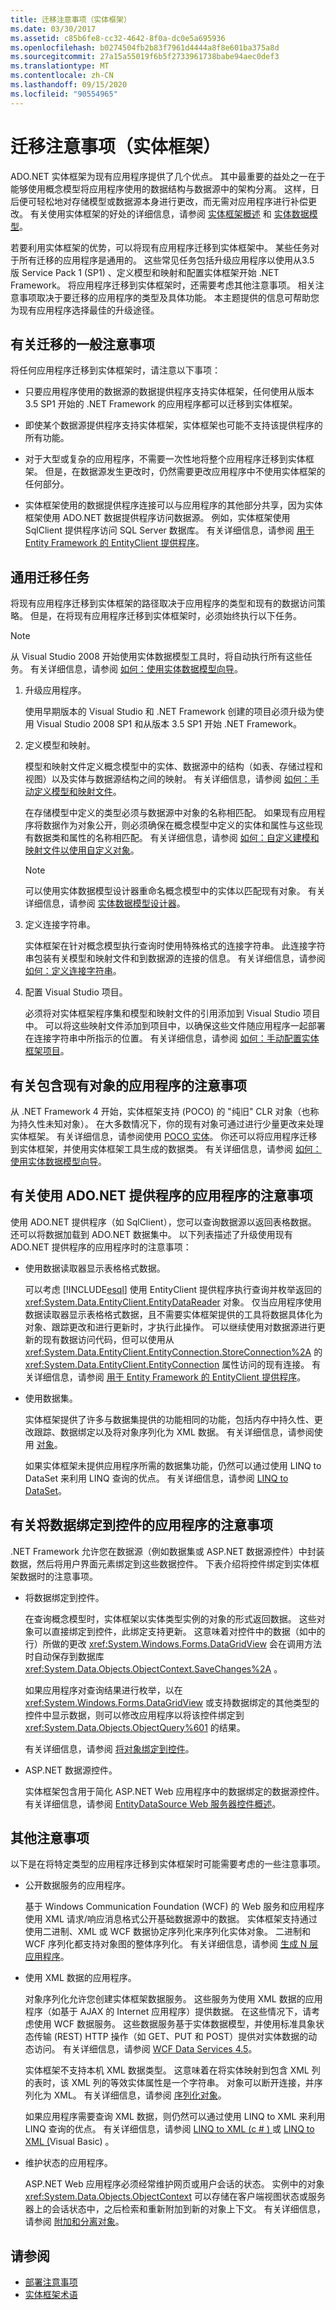 ```yaml
---
title: 迁移注意事项（实体框架）
ms.date: 03/30/2017
ms.assetid: c85b6fe8-cc32-4642-8f0a-dc0e5a695936
ms.openlocfilehash: b0274504fb2b83f7961d4444a8f8e601ba375a8d
ms.sourcegitcommit: 27a15a55019f6b5f2733961738babe94aec0def3
ms.translationtype: MT
ms.contentlocale: zh-CN
ms.lasthandoff: 09/15/2020
ms.locfileid: "90554965"
---
```

# <a name="migration-considerations-entity-framework"></a>迁移注意事项（实体框架）
ADO.NET 实体框架为现有应用程序提供了几个优点。 其中最重要的益处之一在于能够使用概念模型将应用程序使用的数据结构与数据源中的架构分离。 这样，日后便可轻松地对存储模型或数据源本身进行更改，而无需对应用程序进行补偿更改。 有关使用实体框架的好处的详细信息，请参阅 [实体框架概述](overview.md) 和 [实体数据模型](../entity-data-model.md)。  
  
 若要利用实体框架的优势，可以将现有应用程序迁移到实体框架中。 某些任务对于所有迁移的应用程序是通用的。 这些常见任务包括升级应用程序以使用从3.5 版 Service Pack 1 (SP1) 、定义模型和映射和配置实体框架开始 .NET Framework。 将应用程序迁移到实体框架时，还需要考虑其他注意事项。 相关注意事项取决于要迁移的应用程序的类型及具体功能。 本主题提供的信息可帮助您为现有应用程序选择最佳的升级途径。  
  
## <a name="general-migration-considerations"></a>有关迁移的一般注意事项  
 将任何应用程序迁移到实体框架时，请注意以下事项：  
  
- 只要应用程序使用的数据源的数据提供程序支持实体框架，任何使用从版本 3.5 SP1 开始的 .NET Framework 的应用程序都可以迁移到实体框架。  
  
- 即使某个数据源提供程序支持实体框架，实体框架也可能不支持该提供程序的所有功能。  
  
- 对于大型或复杂的应用程序，不需要一次性地将整个应用程序迁移到实体框架。 但是，在数据源发生更改时，仍然需要更改应用程序中不使用实体框架的任何部分。  
  
- 实体框架使用的数据提供程序连接可以与应用程序的其他部分共享，因为实体框架使用 ADO.NET 数据提供程序访问数据源。 例如，实体框架使用 SqlClient 提供程序访问 SQL Server 数据库。 有关详细信息，请参阅 [用于 Entity Framework 的 EntityClient 提供程序](entityclient-provider-for-the-entity-framework.md)。  
  
## <a name="common-migration-tasks"></a>通用迁移任务  
 将现有应用程序迁移到实体框架的路径取决于应用程序的类型和现有的数据访问策略。 但是，在将现有应用程序迁移到实体框架时，必须始终执行以下任务。  
  
> [!NOTE]
> 从 Visual Studio 2008 开始使用实体数据模型工具时，将自动执行所有这些任务。 有关详细信息，请参阅 [如何：使用实体数据模型向导](/previous-versions/dotnet/netframework-4.0/bb738677(v=vs.100))。  
  
1. 升级应用程序。  
  
     使用早期版本的 Visual Studio 和 .NET Framework 创建的项目必须升级为使用 Visual Studio 2008 SP1 和从版本 3.5 SP1 开始 .NET Framework。  
  
2. 定义模型和映射。  
  
     模型和映射文件定义概念模型中的实体、数据源中的结构（如表、存储过程和视图）以及实体与数据源结构之间的映射。 有关详细信息，请参阅 [如何：手动定义模型和映射文件](/previous-versions/dotnet/netframework-4.0/bb399785(v=vs.100))。  
  
     在存储模型中定义的类型必须与数据源中对象的名称相匹配。 如果现有应用程序将数据作为对象公开，则必须确保在概念模型中定义的实体和属性与这些现有数据类和属性的名称相匹配。 有关详细信息，请参阅 [如何：自定义建模和映射文件以使用自定义对象](/previous-versions/dotnet/netframework-4.0/bb738625(v=vs.100))。  
  
    > [!NOTE]
    > 可以使用实体数据模型设计器重命名概念模型中的实体以匹配现有对象。 有关详细信息，请参阅 [实体数据模型设计器](/previous-versions/dotnet/netframework-4.0/cc716685(v=vs.100))。  
  
3. 定义连接字符串。  
  
     实体框架在针对概念模型执行查询时使用特殊格式的连接字符串。 此连接字符串包装有关模型和映射文件和到数据源的连接的信息。 有关详细信息，请参阅 [如何：定义连接字符串](how-to-define-the-connection-string.md)。  
  
4. 配置 Visual Studio 项目。  
  
     必须将对实体框架程序集和模型和映射文件的引用添加到 Visual Studio 项目中。 可以将这些映射文件添加到项目中，以确保这些文件随应用程序一起部署在连接字符串中所指示的位置。 有关详细信息，请参阅 [如何：手动配置实体框架项目](/previous-versions/dotnet/netframework-4.0/bb738546(v=vs.100))。  
  
## <a name="considerations-for-applications-with-existing-objects"></a>有关包含现有对象的应用程序的注意事项  
 从 .NET Framework 4 开始，实体框架支持 (POCO) 的 "纯旧" CLR 对象（也称为持久性未知对象）。 在大多数情况下，你的现有对象可通过进行少量更改来处理实体框架。 有关详细信息，请参阅使用 [POCO 实体](/previous-versions/dotnet/netframework-4.0/dd456853(v=vs.100))。 你还可以将应用程序迁移到实体框架，并使用实体框架工具生成的数据类。 有关详细信息，请参阅 [如何：使用实体数据模型向导](/previous-versions/dotnet/netframework-4.0/bb738677(v=vs.100))。  
  
## <a name="considerations-for-applications-that-use-adonet-providers"></a>有关使用 ADO.NET 提供程序的应用程序的注意事项  
 使用 ADO.NET 提供程序（如 SqlClient），您可以查询数据源以返回表格数据。 还可以将数据加载到 ADO.NET 数据集中。 以下列表描述了升级使用现有 ADO.NET 提供程序的应用程序时的注意事项：  
  
- 使用数据读取器显示表格格式数据。  

  可以考虑 [!INCLUDE[esql](../../../../../includes/esql-md.md)] 使用 EntityClient 提供程序执行查询并枚举返回的 <xref:System.Data.EntityClient.EntityDataReader> 对象。 仅当应用程序使用数据读取器显示表格格式数据，且不需要实体框架提供的工具将数据具体化为对象、跟踪更改和进行更新时，才执行此操作。 可以继续使用对数据源进行更新的现有数据访问代码，但可以使用从 <xref:System.Data.EntityClient.EntityConnection.StoreConnection%2A> 的 <xref:System.Data.EntityClient.EntityConnection> 属性访问的现有连接。 有关详细信息，请参阅 [用于 Entity Framework 的 EntityClient 提供程序](entityclient-provider-for-the-entity-framework.md)。  
  
- 使用数据集。  

  实体框架提供了许多与数据集提供的功能相同的功能，包括内存中持久性、更改跟踪、数据绑定以及将对象序列化为 XML 数据。 有关详细信息，请参阅使用 [对象](working-with-objects.md)。  
  
  如果实体框架未提供应用程序所需的数据集功能，仍然可以通过使用 LINQ to DataSet 来利用 LINQ 查询的优点。 有关详细信息，请参阅 [LINQ to DataSet](../linq-to-dataset.md)。  
  
## <a name="considerations-for-applications-that-bind-data-to-controls"></a>有关将数据绑定到控件的应用程序的注意事项  
 .NET Framework 允许您在数据源（例如数据集或 ASP.NET 数据源控件）中封装数据，然后将用户界面元素绑定到这些数据控件。 下表介绍将控件绑定到实体框架数据时的注意事项。  
  
- 将数据绑定到控件。  

  在查询概念模型时，实体框架以实体类型实例的对象的形式返回数据。 这些对象可以直接绑定到控件，此绑定支持更新。 这意味着对控件中的数据（如中的行）所做的更改 <xref:System.Windows.Forms.DataGridView> 会在调用方法时自动保存到数据库 <xref:System.Data.Objects.ObjectContext.SaveChanges%2A> 。  
  
  如果应用程序对查询结果进行枚举，以在 <xref:System.Windows.Forms.DataGridView> 或支持数据绑定的其他类型的控件中显示数据，则可以修改应用程序以将该控件绑定到 <xref:System.Data.Objects.ObjectQuery%601> 的结果。  
  
  有关详细信息，请参阅 [将对象绑定到控件](/previous-versions/dotnet/netframework-4.0/bb738469(v=vs.100))。  
  
- ASP.NET 数据源控件。  

  实体框架包含用于简化 ASP.NET Web 应用程序中的数据绑定的数据源控件。 有关详细信息，请参阅 [EntityDataSource Web 服务器控件概述](/previous-versions/aspnet/cc488502(v=vs.100))。  
  
## <a name="other-considerations"></a>其他注意事项  
 以下是在将特定类型的应用程序迁移到实体框架时可能需要考虑的一些注意事项。  
  
- 公开数据服务的应用程序。  

  基于 Windows Communication Foundation (WCF) 的 Web 服务和应用程序使用 XML 请求/响应消息格式公开基础数据源中的数据。 实体框架支持通过使用二进制、XML 或 WCF 数据协定序列化来序列化实体对象。 二进制和 WCF 序列化都支持对象图的整体序列化。 有关详细信息，请参阅 [生成 N 层应用程序](/previous-versions/dotnet/netframework-4.0/bb896304(v=vs.100))。  
  
- 使用 XML 数据的应用程序。  

  对象序列化允许您创建实体框架数据服务。 这些服务为使用 XML 数据的应用程序（如基于 AJAX 的 Internet 应用程序）提供数据。 在这些情况下，请考虑使用 WCF 数据服务。 这些数据服务基于实体数据模型，并使用标准具象状态传输 (REST) HTTP 操作（如 GET、PUT 和 POST）提供对实体数据的动态访问。 有关详细信息，请参阅 [WCF Data Services 4.5](../../wcf/index.md)。  
  
  实体框架不支持本机 XML 数据类型。 这意味着在将实体映射到包含 XML 列的表时，该 XML 列的等效实体属性是一个字符串。 对象可以断开连接，并序列化为 XML。 有关详细信息，请参阅 [序列化对象](/previous-versions/dotnet/netframework-4.0/bb738446(v=vs.100))。  
  
  如果应用程序需要查询 XML 数据，则仍然可以通过使用 LINQ to XML 来利用 LINQ 查询的优点。 有关详细信息，请参阅 [LINQ to XML (c # ) ](../../../../standard/linq/linq-xml-overview.md) 或 [LINQ to XML (](../../../../standard/linq/linq-xml-overview.md)Visual Basic) 。  
  
- 维护状态的应用程序。  

  ASP.NET Web 应用程序必须经常维护网页或用户会话的状态。 实例中的对象 <xref:System.Data.Objects.ObjectContext> 可以存储在客户端视图状态或服务器上的会话状态中，之后检索和重新附加到新的对象上下文。 有关详细信息，请参阅 [附加和分离对象](/previous-versions/dotnet/netframework-4.0/bb896271(v=vs.100))。  
  
## <a name="see-also"></a>请参阅

- [部署注意事项](deployment-considerations.md)
- [实体框架术语](terminology.md)
